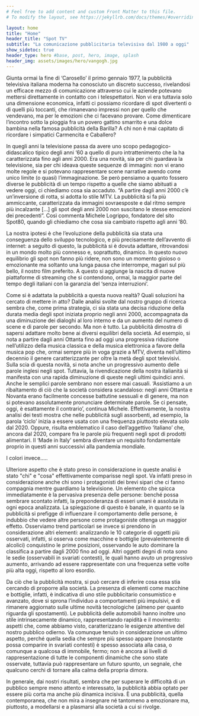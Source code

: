 ```yaml
---
# Feel free to add content and custom Front Matter to this file.
# To modify the layout, see https://jekyllrb.com/docs/themes/#overriding-theme-defaults

layout: home
title: "Home"
header_title: "Spot TV"
subtitle: "La comunicazione pubblicitaria televisiva dal 1980 a oggi"
show_sidetoc: true
header_type: hero #base, post, hero, image, splash
header_img: assets/images/hero/vangogh.jpg
---
```


Giunta ormai la fine di ‘Carosello’ il primo gennaio 1977, la pubblicità televisiva italiana moderna ha conosciuto un
discreto successo, rivelandosi un efficace mezzo di comunicazione attraverso cui le aziende potevano mettersi
direttamente in contatto con i telespettatori. Non vi era tuttavia solo una dimensione economica, infatti ci possiamo
ricordare di spot divertenti o di quelli più toccanti, che rimanevano impressi non per quello che vendevano, ma per le
emozioni che ci facevano provare. Come dimenticare l’incontro sotto la pioggia fra un povero gattino smarrito e una
dolce bambina nella famosa pubblicità della Barilla? A chi non è mai capitato di ricordare i simpatici Carmencita e
Caballero?

In quegli anni la televisione passa da avere uno scopo pedagogico-didascalico tipico degli anni ‘60 a quello di puro
intrattenimento che la ha caratterizzata fino agli anni 2000. Era una novità, sia per chi guardava la televisione, sia
per chi ideava queste sequenze di immagini: non vi erano molte regole e si potevano rappresentare scene narrative avendo
come unico limite (o quasi) l’immaginazione. Se però pensiamo a quanto fossero diverse le pubblicità di un tempo
rispetto a quelle che siamo abituati a vedere oggi, ci chiediamo cosa sia accaduto. “A partire dagli anni 2000 c’è
un’inversione di rotta, si adotta lo stile MTV. La pubblicità si fa più ammiccante, caratterizzata da immagini
sovraesposte e dal ritmo sempre più incalzante \[…\] gli spot degli anni 2000 non suscitano le stesse emozioni dei
precedenti”. Così commenta Michele Logrippo, fondatore del sito Spot80, quando gli chiediamo che cosa sia cambiato
rispetto agli anni ’80.

La nostra ipotesi è che l’evoluzione della pubblicità sia stata una conseguenza dello sviluppo tecnologico, e più
precisamente dell’avvento di internet: a seguito di questo, la pubblicità si è dovuta adattare, ritrovandosi in un mondo
molto più connesso e, soprattutto, dinamico. In questo nuovo equilibrio gli spot non fanno più ridere, non sono un
momento gioioso o emozionante ma soltanto una lunga pausa che interrompe, magari sul più bello, il nostro film
preferito. A questo si aggiunge la nascita di nuove piattaforme di streaming che si contendono, ormai, la maggior parte
del tempo degli italiani con la garanzia del ‘senza interruzioni’.

Come si è adattata la pubblicità a questa nuova realtà? Quali soluzioni ha cercato di mettere in atto? Dalle analisi
svolte dal nostro gruppo di ricerca sembra che, come prima strategia, ci sia stata una decisa riduzione della durata
media degli spot iniziata proprio negli anni 2000, accompagnata da una diminuzione dei dialoghi al loro interno e da un
aumento del numero di scene e di parole per secondo. Ma non è tutto. La pubblicità dimostra di sapersi adattare molto
bene ai diversi equilibri della società. Ad esempio, si nota a partire dagli anni Ottanta fino ad oggi una progressiva
riduzione nell’utilizzo della musica classica e della musica elettronica a favore della musica pop che, ormai sempre più
in voga grazie a MTV, diventa nell’ultimo decennio il genere caratterizzante per oltre la metà degli spot televisivi.
Sulla scia di questa novità, si nota anche un progressivo aumento delle parole inglesi negli spot. Tuttavia, la
rivendicazione della nostra italianità si manifesta con una rapida diminuzione di queste negli ultimi quindici anni.
Anche le semplici parole sembrano non essere mai casuali. ‘Assistiamo a un ribaltamento di ciò che la società considera
scandaloso: negli anni Ottanta e Novanta erano facilmente concesse battutine sessuali e di genere, ma non si potevano
assolutamente pronunciare determinate parole. Se ci pensate, oggi, è esattamente il contrario’, continua Michele.
Effettivamente, la nostra analisi dei testi mostra che nelle pubblicità sugli assorbenti, ad esempio, la parola ‘ciclo’
inizia a essere usata con una frequenza piuttosto elevata solo dal 2020. Oppure, risulta emblematico il caso
dell’aggettivo ‘italiano’ che, ancora dal 2020, compare fra le parole più frequenti negli spot di prodotti alimentari.
Il ‘Made in Italy’ sembra diventare un requisito fondamentale proprio in questi anni successivi alla pandemia mondiale.

I colori invece.....

Ulteriore aspetto che è stato preso in considerazione in queste analisi è stato "chi" e "cosa" effettivamente comparisse
negli spot. Va infatti preso in considerazione anche chi sono i protagonisti dei brevi sipari che ci fanno compagnia
mentre guardiamo la televisione. Un elemento che spicca immediatamente è la pervasiva presenza delle persone: benché
possa sembrare scontato infatti, la preponderanza di esseri umani è assoluta in ogni epoca analizzata. La spiegazione di
questo è banale, in quanto se la pubblicità si prefigge di influenzare il comportamento delle persone, è indubbio che
vedere altre persone come protagoniste ottenga un maggior effetto. Osserviamo trend particolari se invece si prendono in
considerazione altri elementi: analizzando le 10 categorie di oggetti più osservati, infatti, si osserva come macchine e
bottiglie (prevalentemente di alcolici) conquistino le prime posizioni, osservando le auto dominare la classifica a
partire dagli 2000 fino ad oggi. Altri oggetti degni di nota sono le sedie (osservabili in svariati contesti), le quali
hanno avuto un progressivo aumento, arrivando ad essere rappresentate con una frequenza sette volte più alta oggi,
rispetto al loro esordio.

Da ciò che la pubblicità mostra, si può cercare di inferire cosa essa stia cercando di proporre alla società. La
presenza di elementi come macchine e bottiglie, infatti, è indicativa di uno stile pubblicitario consumistico e
avanzato, dove si sprona l’individuo a comportamenti più impulsivi, e di rimanere aggiornato sulle ultime novità
tecnologiche (almeno per quanto riguarda gli spostamenti). Le pubblicità delle automobili hanno inoltre uno stile
intrinsecamente dinamico, rappresentando rapidità e il movimento: aspetti che, come abbiamo visto, caratterizzano le
esigenze attentive del nostro pubblico odierno. Va comunque tenuto in considerazione un ultimo aspetto, perché quella
sedia che sempre più spesso appare (nonostante possa comparire in svariati contesti) è spesso associata alla casa, o
comunque a qualcosa di immobile, fermo; non è ancora ai livelli di rappresentazione di tutte le componenti dinamiche che
sono state osservate, tuttavia può rappresentare un futuro spunto, un segnale, che qualcuno cerchi di tornare alla calma
della propria dimora.

In generale, dai nostri risultati, sembra che per superare le difficoltà di un pubblico sempre meno attento e
interessato, la pubblicità abbia optato per essere più corta ma anche più dinamica incisiva. È una pubblicità, quella
contemporanea, che non mira a insegnare né tantomeno a emozionare ma, piuttosto, a modellarsi e a plasmarsi alla società
a cui si rivolge.